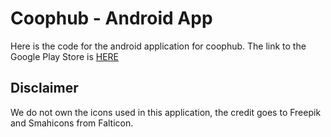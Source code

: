 # Coophub - Android App
Here is the code for the android application for coophub. The link to the Google Play Store is [HERE](https://play.google.com/store/apps/details?id=com.gmail.coophub.feedback.canada.app)

## Disclaimer
We do not own the icons used in this application, the credit goes to Freepik and Smahicons from Falticon.